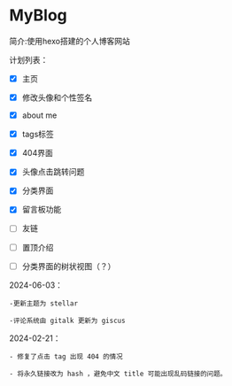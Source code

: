 # MyBlog

简介:使用hexo搭建的个人博客网站

计划列表：

* [X] 主页
* [X] 修改头像和个性签名
* [X] about me
* [X] tags标签
* [X] 404界面
* [X] 头像点击跳转问题
* [X] 分类界面
* [X] 留言板功能
* [ ] 友链
* [ ] 置顶介绍
* [ ] 分类界面的树状视图（？）


2024-06-03：

    -更新主题为 stellar

    -评论系统由 gitalk 更新为 giscus

2024-02-21：

    - 修复了点击 tag 出现 404 的情况

    - 将永久链接改为 hash ，避免中文 title 可能出现乱码链接的问题。
